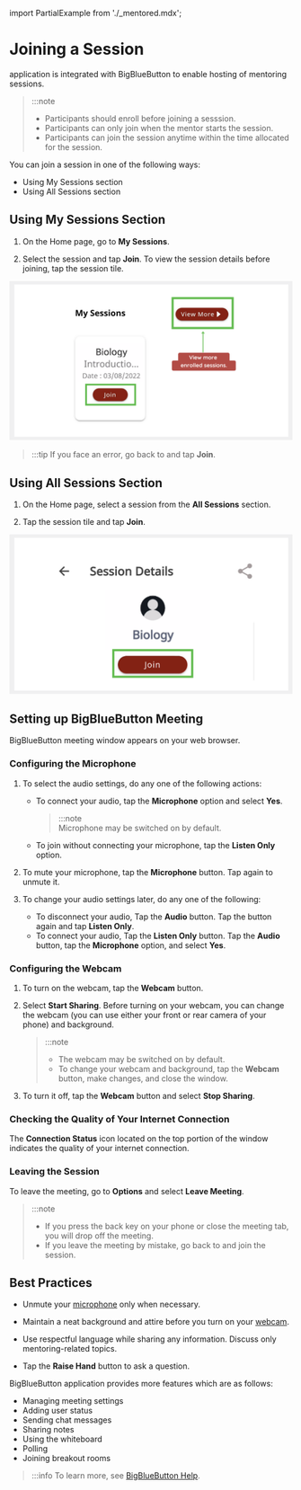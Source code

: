 import PartialExample from './_mentored.mdx';

# Joining a Session

<PartialExample mentored /> application is integrated with BigBlueButton to enable hosting of mentoring sessions.

> :::note  
> * Participants should enroll before joining a sesssion. 
> * Participants can only join when the mentor starts the session.
> * Participants can join the session anytime within the time allocated for the session.

You can join a session in one of the following ways:

* Using My Sessions section
* Using All Sessions section

## Using My Sessions Section
1. On the Home page, go to **My Sessions**.

2. Select the session and tap **Join**. To view the session details before joining, tap the session tile.

  ![](media/mysessions-joinbutton.png)

  >
  >:::tip 
  >If you face an error, go back to <PartialExample mentored /> and tap **Join**.

## Using All Sessions Section
    
1. On the Home page, select a session from the **All Sessions** section. 

2. Tap the session tile and tap **Join**.
  
  ![](media/joinsession.png)


##  Setting up BigBlueButton Meeting
BigBlueButton meeting window appears on your web browser.

### Configuring the Microphone

1.  To select the audio settings, do any one of the following actions:

    * To connect your audio, tap the **Microphone** option and select **Yes**. 

      > :::note  
      > Microphone may be switched on by default.

    * To join without connecting your microphone, tap the **Listen Only** option.

2.	To mute your microphone, tap the **Microphone** button. Tap again to unmute it.

3. To change your audio settings later, do any one of the following:

   * To disconnect your audio, Tap the **Audio** button. Tap the button again and tap **Listen Only**.
   * To connect your audio, Tap the **Listen Only** button. Tap the **Audio** button, tap the **Microphone** option, and select **Yes**.

### Configuring the Webcam 

1. To turn on the webcam, tap the **Webcam** button.

2. Select **Start Sharing**. Before turning on your webcam, you can change the webcam (you can use either your front or rear camera of your phone) and background. 

    > :::note  
    >* The webcam may be switched on by default. 
    >* To change your webcam and background, tap the **Webcam** button, make changes, and close the window.

3. To turn it off, tap the **Webcam** button and select **Stop Sharing**.

### Checking the Quality of Your Internet Connection 

The **Connection Status** icon located on the top portion of the window indicates the quality of your internet connection.

### Leaving the Session

To leave the meeting, go to **Options** and select **Leave Meeting**.

  > :::note  
  > * If you press the back key on your phone or close the meeting tab, you will drop off the meeting.
  > * If you leave the meeting by mistake, go back to <PartialExample mentored /> and join the session.

## Best Practices

- Unmute your [microphone](#configuring-the-microphone) only when necessary.

- Maintain a neat background and attire before you turn on your [webcam](#configuring-the-webcam). 

- Use respectful language while sharing any information. Discuss only mentoring-related topics.

- Tap the **Raise Hand** button to ask a question.

BigBlueButton application provides more features which are as follows:

* Managing meeting settings
* Adding user status
* Sending chat messages
* Sharing notes
* Using the whiteboard
* Polling
* Joining breakout rooms

>:::info
>To learn more, see [BigBlueButton Help](https://bigbluebutton.org/teachers/tutorials/).